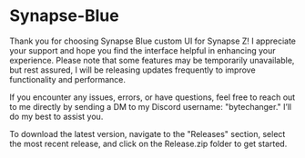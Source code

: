 # Synapse-Blue

Thank you for choosing Synapse Blue custom UI for Synapse Z! I appreciate your support and hope you find the interface helpful in enhancing your experience. Please note that some features may be temporarily unavailable, but rest assured, I will be releasing updates frequently to improve functionality and performance.

If you encounter any issues, errors, or have questions, feel free to reach out to me directly by sending a DM to my Discord username: "bytechanger." I’ll do my best to assist you.

To download the latest version, navigate to the "Releases" section, select the most recent release, and click on the Release.zip folder to get started.


